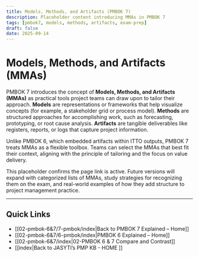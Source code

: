 ```yaml
---
title: Models, Methods, and Artifacts (PMBOK 7)
description: Placeholder content introducing MMAs in PMBOK 7
tags: [pmbok7, models, methods, artifacts, exam-prep]
draft: false
date: 2025-09-14
---
```

# Models, Methods, and Artifacts (MMAs)

PMBOK 7 introduces the concept of **Models, Methods, and Artifacts (MMAs)** as practical tools project teams can draw upon to tailor their approach. **Models** are representations or frameworks that help visualize concepts (for example, a stakeholder grid or process model). **Methods** are structured approaches for accomplishing work, such as forecasting, prototyping, or root cause analysis. **Artifacts** are tangible deliverables like registers, reports, or logs that capture project information.  

Unlike PMBOK 6, which embedded artifacts within ITTO outputs, PMBOK 7 treats MMAs as a flexible toolbox. Teams can select the MMAs that best fit their context, aligning with the principle of tailoring and the focus on value delivery.  

This placeholder confirms the page link is active. Future versions will expand with categorized lists of MMAs, study strategies for recognizing them on the exam, and real-world examples of how they add structure to project management practice.

---
## Quick Links
- [[02-pmbok-6&7/7-pmbok/index|Back to PMBOK 7 Explained – Home]]
- [[02-pmbok-6&7/6-pmbok/index|PMBOK 6 Explained – Home]]
- [[02-pmbok-6&7/index|02-PMBOK 6 & 7 Compare and Contrast]]
- [[index|Back to JASYTI’s PMP KB - HOME ]]